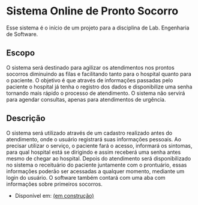 # Sistema Online de Pronto Socorro
  Esse sistema é o início de um projeto para a disciplina de Lab. Engenharia de
Software.

## Escopo
   O sistema será destinado para agilizar os atendimentos nos prontos socorros 
diminuindo as filas e facilitando tanto para o hospital quanto para o paciente. 
  O objetivo é que através de informações passadas pelo paciente o hospital já
tenha o registro dos dados e disponibilize uma senha tornando mais rápido o 
processo de atendimento. O sistema não servirá para agendar consultas, apenas 
para atendimentos de urgência.
  
## Descrição
  O sistema será utilizado através de um cadastro realizado antes do 
atendimento, onde o usuário registrará suas informações pessoais. 
  Ao precisar utilizar o serviço, o paciente fará o acesso, informará os sintomas,
para qual hospital está se dirigindo e assim receberá uma senha antes mesmo de 
chegar ao hospital.
  Depois do atendimento será disponibilizado no sistema o receituário do 
paciente juntamente com o prontuário, essas informações poderão ser acessadas 
a qualquer momento, mediante um login do usuário.
  O software também contará com uma aba com informações sobre primeiros socorros.
  
* Disponível em: [(em construção)](https://sustentacao-lab-es-teste.herokuapp.com/)



